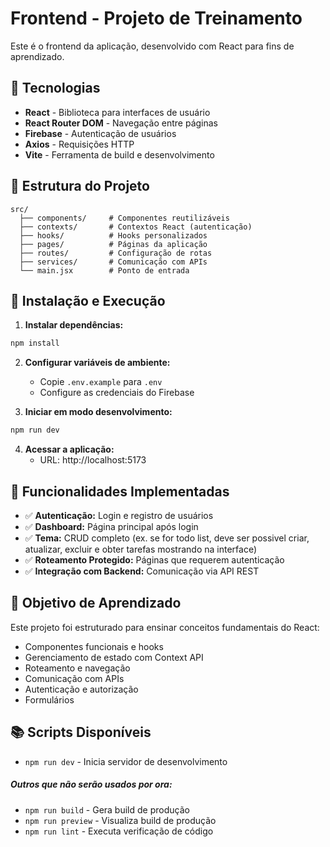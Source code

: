 # Frontend - Projeto de Treinamento

Este é o frontend da aplicação, desenvolvido com React para fins de aprendizado.

## 🚀 Tecnologias

- **React** - Biblioteca para interfaces de usuário
- **React Router DOM** - Navegação entre páginas
- **Firebase** - Autenticação de usuários
- **Axios** - Requisições HTTP
- **Vite** - Ferramenta de build e desenvolvimento

## 📁 Estrutura do Projeto

```
src/
  ├── components/     # Componentes reutilizáveis
  ├── contexts/       # Contextos React (autenticação)
  ├── hooks/          # Hooks personalizados
  ├── pages/          # Páginas da aplicação
  ├── routes/         # Configuração de rotas
  ├── services/       # Comunicação com APIs
  └── main.jsx        # Ponto de entrada
```

## 🔧 Instalação e Execução

1. **Instalar dependências:**
```bash
npm install
```

2. **Configurar variáveis de ambiente:**
   - Copie `.env.example` para `.env`
   - Configure as credenciais do Firebase

3. **Iniciar em modo desenvolvimento:**
```bash
npm run dev
```

4. **Acessar a aplicação:**
   - URL: http://localhost:5173

## 📖 Funcionalidades Implementadas

- ✅ **Autenticação:** Login e registro de usuários
- ✅ **Dashboard:** Página principal após login
- ✅ **Tema:** CRUD completo (ex. se for todo list, deve ser possivel criar, atualizar, excluir e obter tarefas mostrando na interface)
- ✅ **Roteamento Protegido:** Páginas que requerem autenticação
- ✅ **Integração com Backend:** Comunicação via API REST

## 🎯 Objetivo de Aprendizado

Este projeto foi estruturado para ensinar conceitos fundamentais do React:

- Componentes funcionais e hooks
- Gerenciamento de estado com Context API
- Roteamento e navegação
- Comunicação com APIs
- Autenticação e autorização
- Formulários

## 📚 Scripts Disponíveis

- `npm run dev` - Inicia servidor de desenvolvimento

##### Outros que não serão usados por ora:

- `npm run build` - Gera build de produção
- `npm run preview` - Visualiza build de produção
- `npm run lint` - Executa verificação de código
